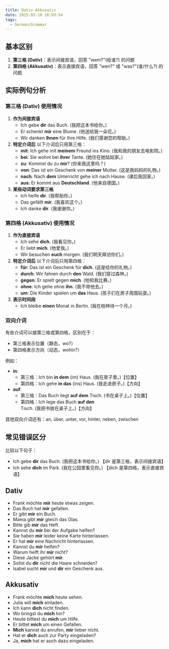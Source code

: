 ```yaml
---
title: Dativ Akkusativ
date: 2025-03-18 16:03:54
tags:
  - German/Grammar
---
```


## 基本区别

1. **第三格 (Dativ)**：表示间接宾语，回答 "wem?"(给谁?) 的问题
2. **第四格 (Akkusativ)**：表示直接宾语，回答 "wen?" 或 "was?"(谁/什么?) 的问题

## 实际例句分析

### 第三格 (Dativ) 使用情况

1. **作为间接宾语**
	- Ich gebe **dir** das Buch. (我把这本书给你。)
	- Er schenkt **mir** eine Blume. (他送给我一朵花。)
	- Wir danken **Ihnen** für Ihre Hilfe. (我们感谢您的帮助。)
2. **特定介词后** 以下介词后只用第三格：
	- **mit**: Ich gehe mit **meinem** Freund ins Kino. (我和我的朋友去电影院。)
	- **bei**: Sie wohnt bei **ihrer** Tante. (她住在她姑姑家。)
	- **zu**: Kommst du zu **mir**? (你来我这里吗？)
	- **von**: Das ist ein Geschenk von **meiner** Mutter. (这是我妈妈的礼物。)
	- **nach**: Nach **dem** Unterricht gehe ich nach Hause. (课后我回家。)
	- **aus**: Er kommt aus **Deutschland**. (他来自德国。)
3. **某些动词要求第三格**
	- Ich helfe **dir**. (我帮助你。)
	- Das gefällt **mir**. (我喜欢这个。)
	- Ich danke **dir**. (我谢谢你。)

### 第四格 (Akkusativ) 使用情况

1. **作为直接宾语**
	- Ich sehe **dich**. (我看见你。)
	- Er liebt **mich**. (他爱我。)
	- Wir besuchen **euch** morgen. (我们明天拜访你们。)
2. **特定介词后** 以下介词后只用第四格：
	- **für**: Das ist ein Geschenk für **dich**. (这是给你的礼物。)
	- **durch**: Wir fahren durch **den** Wald. (我们穿过森林。)
	- **gegen**: Er spielt gegen **mich**. (他和我比赛。)
	- **ohne**: Ich gehe ohne **ihn**. (我不带他去。)
	- **um**: Die Kinder spielen um **das** Haus. (孩子们在房子周围玩耍。)
3. **表示时间段**
	- Ich bleibe **einen** Monat in Berlin. (我在柏林待一个月。)

### 双向介词

有些介词可以接第三格或第四格，区别在于：
- 第三格表示位置（静态，wo?）
- 第四格表示方向（动态，wohin?）

例如：

- **in**:
	- 第三格：Ich bin **in dem** (im) Haus. (我在房子里。)【位置】
	- 第四格：Ich gehe **in das** (ins) Haus. (我走进房子。)【方向】
- **auf**:
	- 第三格：Das Buch liegt **auf dem** Tisch. (书在桌子上。)【位置】
	- 第四格：Ich lege das Buch **auf den** Tisch. (我把书放在桌子上。)【方向】

其他双向介词还有：an, über, unter, vor, hinter, neben, zwischen

## 常见错误区分

比较以下句子：
- Ich gebe **dir** das Buch. (我把这本书给你。) 【dir 是第三格，表示间接宾语】
- Ich sehe **dich** im Park. (我在公园里看见你。) 【dich 是第四格，表示直接宾语】

## Dativ

- Frank möchte **mir** heute etwas zeigen.
- Das Buch hat **mir** gefallen.
- Er gibt **mir** ein Buch.
- Mama gibt **mir** gleich das Glas.
- Bitte gib **mir** das Heft.
- Kannst du **mir** bei der Aufgabe helfen?
- Sie haben **mir** leider keine Karte hinterlassen.
- Er hat **mir** eine Nachricht hinterlassen.
- Kannst du **mir** helfen?
- Warum helft ihr **mir** nicht?
- Diese Jacke gehört **mir**.
- Sollst du **dir** nicht die Haare schneiden?
- Isabel sucht **mir** und **dir** ein Geschenk aus.

## Akkusativ

- Frank möchte **mich** heute sehen.
- Julia will **mich** einladen.
- Ich kann **dich** nicht finden.
- Wo bringst du **mich** hin?
- Heute bittest du **mich** um Hilfe.
- Er bittet **mich** um einen Gefallen.
- **Mich** kannst du anrufen, **mir** lieber nicht.
- Hat er **dich** auch zur Party eingeladen?
- Ja, **mich** hat er auch dazu eingeladen.
